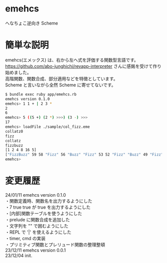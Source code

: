 # emehcs
へなちょこ逆向き Scheme  

# 簡単な説明
emehcs(エメックス) は、右から左へ式を評価する関数型言語です。  
https://github.com/abo-junghichi/revapp-interpreter さんに感銘を受けて作り始めました。  
高階関数、関数合成、部分適用などを特徴としています。  
Scheme と言いながら全然 Scheme に寄せてないです。  
```bash
$ bundle exec ruby app/emehcs.rb
emehcs version 0.1.0
emehcs> 1 1 + | 2 3 *
2
6
emehcs> 5 ((5 +) (2 *) >>>) (3 -) >>>
17
emehcs> loadFile ./sample/col_fizz.eme
collatz0
fizz
collatz
fizzbuzz
[1 2 4 8 16 5]
["FizzBuzz" 59 58 "Fizz" 56 "Buzz" "Fizz" 53 52 "Fizz" "Buzz" 49 "Fizz" 47 46 "FizzBuzz" 44 43 "Fizz" 41 "Buzz" "Fizz" 38 37 "Fizz" "Buzz" 34 "Fizz" 32 31 "FizzBuzz" 29 28 "Fizz" 26 "Buzz" "Fizz" 23 22 "Fizz" "Buzz" 19 "Fizz" 17 16 "FizzBuzz" 14 13 "Fizz" 11 "Buzz" "Fizz" 8 7 "Fizz" "Buzz" 4 "Fizz" 2 1]
emehcs>
```

# 変更履歴
24/01/11 emehcs version 0.1.0  
・関数定義時、関数名を出力するようにした  
・7 true true が true を出力するようにした  
・[内部]関数テーブルを使うようにした  
・prelude に関数合成を追加した  
・文字列を "" で囲むようにした  
・REPL で '|' を使えるようにした  
・timer, cmd の実装  
・プリミティブ関数とプレリュード関数の整理整頓  
23/12/11 emehcs version 0.0.1  
23/12/04 init.  
